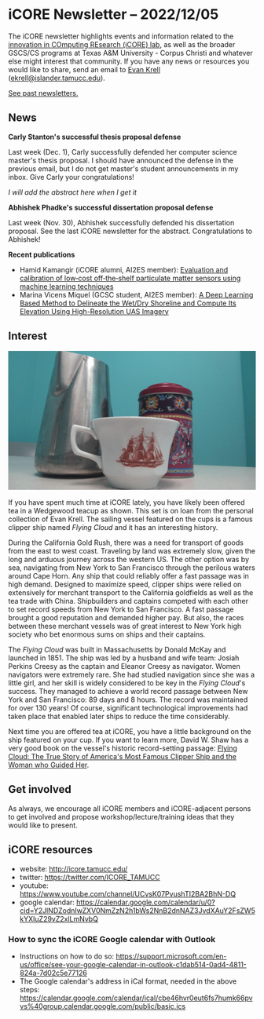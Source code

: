 # iCORE Newsletter – 2022/12/05

The iCORE newsletter highlights events and information related to the [innovation in COmputing REsearch (iCORE) lab](https://icore.tamucc.edu/), 
as well as the broader GSCS/CS programs at Texas A&M University - Corpus Christi and whatever else might interest that community. 
If you have any news or resources you would like to share, send an email to [Evan Krell](https://scholar.google.com/citations?user=jLuwYGAAAAAJ&hl=en) (ekrell@islander.tamucc.edu). 

[See past newsletters.](https://github.com/ekrell/icore_website/tree/main/news)

## News

**Carly Stanton's successful thesis proposal defense**

Last week (Dec. 1), Carly successfully defended her computer science master's thesis proposal. I should have announced the defense in the previous email, but I do not get master's student announcements in my inbox. Give Carly your congratulations!

_I will add the abstract here when I get it_

**Abhishek Phadke's successful dissertation proposal defense**

Last week (Nov. 30), Abhishek successfully defended his dissertation proposal. See the last iCORE newsletter for the abstract. Congratulations to Abhishek! 


**Recent publications**

- Hamid Kamangir (iCORE alumni, AI2ES member): [Evaluation and calibration of low‐cost off‐the‐shelf particulate matter sensors using machine learning techniques](https://www.researchgate.net/publication/365125498_Evaluation_and_calibration_of_low-cost_off-the-shelf_particulate_matter_sensors_using_machine_learning_techniques)
- Marina Vicens Miquel (GCSC student, AI2ES member): [A Deep Learning Based Method to Delineate the Wet/Dry Shoreline and Compute Its Elevation Using High-Resolution UAS Imagery](https://www.researchgate.net/publication/365808076_A_Deep_Learning_Based_Method_to_Delineate_the_WetDry_Shoreline_and_Compute_Its_Elevation_Using_High-Resolution_UAS_Imagery)


## Interest

![](../img/flyingcloud.jpg)

If you have spent much time at iCORE lately, you have likely been offered tea in a Wedgewood teacup as shown. This set is on loan from the personal collection of Evan Krell. The sailing vessel featured on the cups is a famous clipper ship named _Flying Cloud_ and it has an interesting history. 

During the California Gold Rush, there was a need for transport of goods from the east to west coast. Traveling by land was extremely slow, given the long and arduous journey across the western US. The other option was by sea, navigating from New York to San Francisco through the perilous waters around Cape Horn. Any ship that could reliably offer a fast passage was in high demand. Designed to maximize speed, clipper ships were relied on extensively for merchant transport to the California goldfields as well as the tea trade with China. Shipbuilders and captains competed with each other to set record speeds from New York to San Francisco. A fast passage brought a good reputation and demanded higher pay. But also, the races between these merchant vessels was of great interest to New York high society who bet enormous sums on ships and their captains. 

The _Flying Cloud_ was built in Massachusetts by Donald McKay and launched in 1851. The ship was led by a husband and wife team: Josiah Perkins Creesy as the captain and Eleanor Creesy as navigator. Women navigators were extremely rare. She had studied navigation since she was a little girl, and her skill is widely considered to be key in the _Flying Cloud_'s success. They managed to achieve a world record passage between New York and San Francisco: 89 days and 8 hours. The record was maintained for over 130 years! Of course, significant technological improvements had taken place that enabled later ships to reduce the time considerably. 

Next time you are offered tea at iCORE, you have a little background on the ship featured on your cup. If you want to learn more, David W. Shaw has a very good book on the vessel's historic record-setting passage: [Flying Cloud: The True Story of America's Most Famous Clipper Ship and the Woman who Guided Her](https://www.historicnavalfiction.com/other-genres/other-non-fiction/flying-cloud).


## Get involved

As always, we encourage all iCORE members and iCORE-adjacent persons to get involved and propose workshop/lecture/training ideas that they would like to present.

## iCORE resources

- website: http://icore.tamucc.edu/
- twitter: https://twitter.com/ICORE_TAMUCC
- youtube: https://www.youtube.com/channel/UCvsK07PvushTI2BA2BhN-DQ
- google calendar: https://calendar.google.com/calendar/u/0?cid=Y2JlNDZodnIwZXV0NmZzN2h1bWs2NnB2dnNAZ3JvdXAuY2FsZW5kYXIuZ29vZ2xlLmNvbQ

### How to sync the iCORE Google calendar with Outlook

- Instructions on how to do so: https://support.microsoft.com/en-us/office/see-your-google-calendar-in-outlook-c1dab514-0ad4-4811-824a-7d02c5e77126
- The Google calendar's address in iCal format, needed in the above steps: https://calendar.google.com/calendar/ical/cbe46hvr0eut6fs7humk66pvvs%40group.calendar.google.com/public/basic.ics
